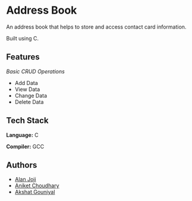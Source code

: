 
# Address Book

An address book that helps to store and access contact card information. 

Built using C. 

## Features

_Basic CRUD Operations_

- Add Data
- View Data
- Change Data
- Delete Data

## Tech Stack

**Language:** C

**Compiler:** GCC


## Authors

- [Alan Joji](https://github.com/AlanJoji)
- [Aniket Choudhary](https://github.com/aniket0520)
- [Akshat Gouniyal](https://github.com/akshatg131)
